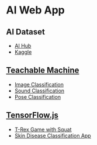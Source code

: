 
# AI Web App

## AI Dataset
- [AI Hub](https://aihub.or.kr/)
- [Kaggle](https://www.kaggle.com/)


## [Teachable Machine](https://teachablemachine.withgoogle.com/)
- [Image Classification](./tm1.md)
- [Sound Classification](./tm2.md)
- [Pose Classification](./tm3.md)

## [TensorFlow.js](https://www.tensorflow.org/js)
- [T-Rex Game with Squat]()
- [Skin Disease Classification App]()
